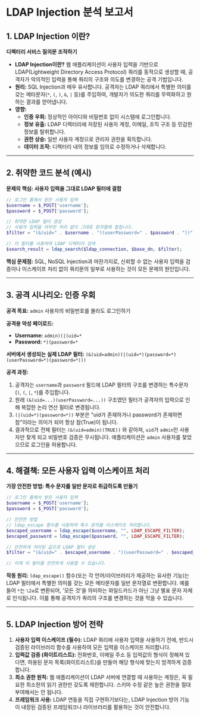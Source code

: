 # LDAP Injection 분석 보고서

## 1. LDAP Injection 이란?

**디렉터리 서비스 질의문 조작하기**

- **LDAP Injection이란?** 웹 애플리케이션이 사용자 입력을 기반으로 LDAP(Lightweight Directory Access Protocol) 쿼리를 동적으로 생성할 때, 공격자가 악의적인 입력을 통해 쿼리의 구조와 의도를 변경하는 공격 기법입니다.
- **원리:** SQL Injection과 매우 유사합니다. 공격자는 LDAP 쿼리에서 특별한 의미를 갖는 메타문자(`*`, `(`, `)`, `&`, `|` 등)를 주입하여, 개발자가 의도한 쿼리를 무력화하고 원하는 결과를 얻어냅니다.
- **영향:**
    - **인증 우회:** 정상적인 아이디와 비밀번호 없이 시스템에 로그인합니다.
    - **정보 유출:** LDAP 디렉터리에 저장된 사용자 계정, 이메일, 조직 구조 등 민감한 정보를 탈취합니다.
    - **권한 상승:** 일반 사용자 계정으로 관리자 권한을 획득합니다.
    - **데이터 조작:** 디렉터리 내의 정보를 임의로 수정하거나 삭제합니다.

---

## 2. 취약한 코드 분석 (예시)

**문제의 핵심: 사용자 입력을 그대로 LDAP 필터에 결합**

```php
// 로그인 폼에서 받은 사용자 입력
$username = $_POST['username'];
$password = $_POST['password'];

// 취약한 LDAP 필터 생성
// 사용자 입력을 아무런 처리 없이 그대로 문자열에 합칩니다.
$filter = "(&(uid=" . $username . ")(userPassword=" . $password . "))";

// 이 필터를 사용하여 LDAP 디렉터리 검색
$search_result = ldap_search($ldap_connection, $base_dn, $filter);
```

**핵심 문제점:** SQL, NoSQL Injection과 마찬가지로, 신뢰할 수 없는 사용자 입력을 검증이나 이스케이프 처리 없이 쿼리문의 일부로 사용하는 것이 모든 문제의 원인입니다.

---

## 3. 공격 시나리오: 인증 우회

**공격 목표:** `admin` 사용자의 비밀번호를 몰라도 로그인하기

**공격용 악성 페이로드:**
- **Username:** `admin)(|(uid=*`
- **Password:** `*)(password=*`

**서버에서 생성되는 실제 LDAP 필터:**
`(&(uid=admin)(|(uid=*)(password=*)(userPassword=*)(password=*)))`

**공격 과정:**
1.  공격자는 `username`과 `password` 필드에 LDAP 필터의 구조를 변경하는 특수문자(`)`, `(`, `|`, `*`)를 주입합니다.
2.  원래 `(&(uid=...)(userPassword=...))` 구조였던 필터가 공격자의 입력으로 인해 복잡한 논리 연산 필터로 변경됩니다.
3.  `(|(uid=*)(password=*))` 부분은 "uid가 존재하거나 password가 존재하면 참"이라는 의미가 되어 항상 참(True)이 됩니다.
4.  결과적으로 전체 필터는 `(&(uid=admin)(TRUE))` 와 같아져, `uid`가 `admin`인 사용자만 찾게 되고 비밀번호 검증은 무시됩니다. 애플리케이션은 `admin` 사용자를 찾았으므로 로그인을 허용합니다.

---

## 4. 해결책: 모든 사용자 입력 이스케이프 처리

**가장 안전한 방법: 특수 문자를 일반 문자로 취급하도록 만들기**

```php
// 로그인 폼에서 받은 사용자 입력
$username = $_POST['username'];
$password = $_POST['password'];

// 안전한 방법
// ldap_escape 함수를 사용하여 특수 문자를 이스케이프 처리합니다.
$escaped_username = ldap_escape($username, "", LDAP_ESCAPE_FILTER);
$escaped_password = ldap_escape($password, "", LDAP_ESCAPE_FILTER);

// 안전하게 처리된 값으로 LDAP 필터 생성
$filter = "(&(uid=" . $escaped_username . ")(userPassword=" . $escaped_password . "))";

// 이제 이 필터를 안전하게 사용할 수 있습니다.
```

**작동 원리:** `ldap_escape()` 함수(또는 각 언어/라이브러리가 제공하는 유사한 기능)는 LDAP 필터에서 특별한 의미를 갖는 모든 메타문자를 일반 문자열로 변환합니다. 예를 들어 `*`는 `\2a`로 변환되어, '모든 것'을 의미하는 와일드카드가 아닌 그냥 별표 문자 자체로 인식됩니다. 이를 통해 공격자가 쿼리의 구조를 변경하는 것을 막을 수 있습니다.

---

## 5. LDAP Injection 방어 전략

1.  **사용자 입력 이스케이프 (필수):** LDAP 쿼리에 사용자 입력을 사용하기 전에, 반드시 검증된 라이브러리 함수를 사용하여 모든 입력을 이스케이프 처리합니다.
2.  **입력값 검증 (화이트리스트):** 전화번호, 이메일 주소 등 입력값의 형식이 정해져 있다면, 허용된 문자 목록(화이트리스트)을 만들어 해당 형식에 맞는지 엄격하게 검증합니다.
3.  **최소 권한 원칙:** 웹 애플리케이션이 LDAP 서버에 연결할 때 사용하는 계정은, 꼭 필요한 최소한의 읽기 권한만 갖도록 제한합니다. 스키마 수정 같은 높은 권한을 절대 부여해서는 안 됩니다.
4.  **프레임워크 사용:** LDAP 연동을 직접 구현하기보다는, LDAP Injection 방어 기능이 내장된 검증된 프레임워크나 라이브러리를 활용하는 것이 안전합니다.
